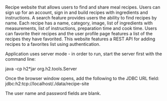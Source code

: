 Recipe website that allows users to find and share meal recipes.  Users can sign up for an account, sign in and build recipes with ingredients and instructions.  A search feature provides users the ability to find recipes by name.  Each recipe has a name, category, image, list of ingredients with measurements, list of instructions, preparation time and cook time.  Users can favorite their recipes and the user profile page features a list of the recipes they have favorited.  This website features a REST API for adding recipes to a favorites list using authentication.

Application uses server mode - in order to run, start the server first with the command line:

java -cp h2*jar org.h2.tools.Server

Once the browser window opens, add the following to the JDBC URL field: jdbc:h2:tcp://localhost/./data/recipe-site

The user name and password fields are blank.
